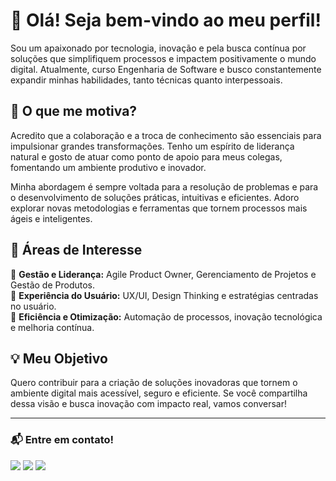 # 👋 Olá! Seja bem-vindo ao meu perfil!

Sou um apaixonado por tecnologia, inovação e pela busca contínua por soluções que simplifiquem processos e impactem positivamente o mundo digital. Atualmente, curso Engenharia de Software e busco constantemente expandir minhas habilidades, tanto técnicas quanto interpessoais.

## 🚀 O que me motiva?
Acredito que a colaboração e a troca de conhecimento são essenciais para impulsionar grandes transformações. Tenho um espírito de liderança natural e gosto de atuar como ponto de apoio para meus colegas, fomentando um ambiente produtivo e inovador.

Minha abordagem é sempre voltada para a resolução de problemas e para o desenvolvimento de soluções práticas, intuitivas e eficientes. Adoro explorar novas metodologias e ferramentas que tornem processos mais ágeis e inteligentes.

## 🎯 Áreas de Interesse
🔹 **Gestão e Liderança:** Agile Product Owner, Gerenciamento de Projetos e Gestão de Produtos.  
🔹 **Experiência do Usuário:** UX/UI, Design Thinking e estratégias centradas no usuário.  
🔹 **Eficiência e Otimização:** Automação de processos, inovação tecnológica e melhoria contínua.  

## 💡 Meu Objetivo
Quero contribuir para a criação de soluções inovadoras que tornem o ambiente digital mais acessível, seguro e eficiente. Se você compartilha dessa visão e busca inovação com impacto real, vamos conversar! 

---

### 📬 Entre em contato!
<div>
<a href="https://instagram.com/louiz_felipe85" target="_blank"><img src="https://img.shields.io/badge/-Instagram-%23E4405F?style=for-the-badge&logo=instagram&logoColor=white" target="_blank"></a>
  <a href = "mailto:luizfms.mendonca@gmail.com"><img src="https://img.shields.io/badge/-Gmail-%23333?style=for-the-badge&logo=gmail&logoColor=white" target="_blank"></a>
  <a href="https://www.linkedin.com/in/luizfelipemendoncasilva/" target="_blank"><img src="https://img.shields.io/badge/-LinkedIn-%230077B5?style=for-the-badge&logo=linkedin&logoColor=white" target="_blank"></a> 
</div>

